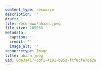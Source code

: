 ```yaml
---
content_type: resource
description: ''
draft: ''
file: /ocw-www/ahaan.jpeg
file_size: 105033
metadata:
  caption: ''
  credit: ''
  image_alt: ''
resourcetype: Image
title: ahaan.jpeg
uid: 8da3a417-cdf1-4191-b853-fcf0cfe7de2a
---
```

